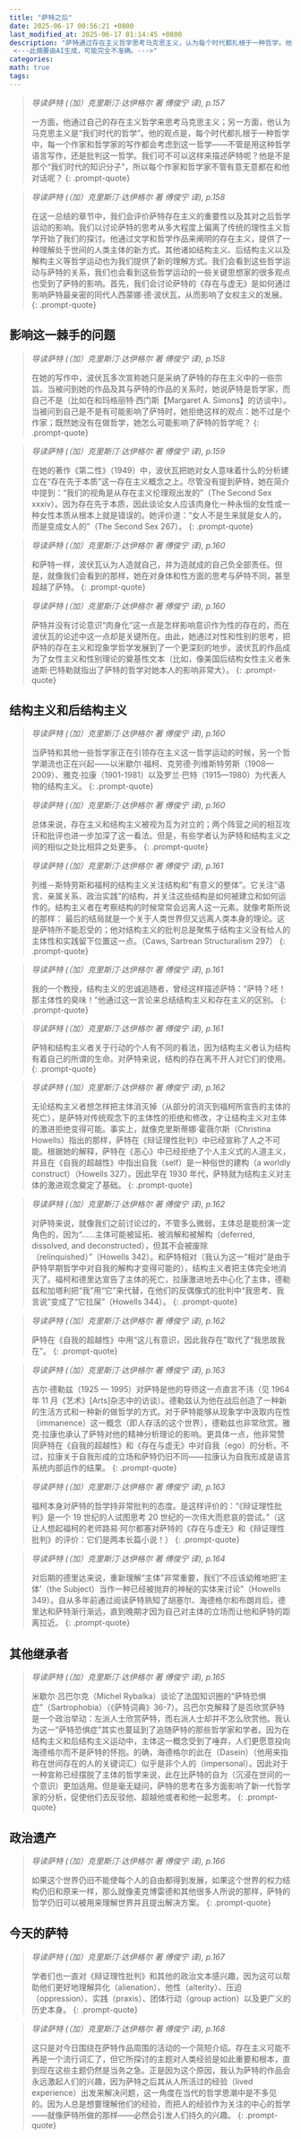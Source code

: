 ```yaml
---
title: "萨特之后"
date: 2025-06-17 00:56:21 +0800
last_modified_at: 2025-06-17 01:14:45 +0800
description: "萨特通过存在主义哲学思考马克思主义，认为每个时代都扎根于一种哲学。他的思想影响了波伏瓦的女权主义发展，并与结构主义形成对立，尽管两者有相似之处。萨特拒绝传统主体性观念，为后来哲学运动奠定基础。
 <---此摘要由AI生成，可能完全不准确。--->"
categories: 
math: true
tags: 
---
```


>*导读萨特 (（加）克里斯汀·达伊格尔 著 傅俊宁 译), p.157*
>
>一方面，他通过自己的存在主义哲学来思考马克思主义；另一方面，他认为马克思主义是“我们时代的哲学”。他的观点是，每个时代都扎根于一种哲学中，每一个作家和哲学家的写作都会考虑到这一哲学——不管是用这种哲学语言写作，还是批判这一哲学。我们可不可以这样来描述萨特呢？他是不是那个“我们时代的知识分子”，所以每个作家和哲学家不管有意无意都在和他对话呢？
{: .prompt-quote}

>*导读萨特 (（加）克里斯汀·达伊格尔 著 傅俊宁 译), p.158*
>
>在这一总结的章节中，我们会评价萨特存在主义的重要性以及其对之后哲学运动的影响。我们以讨论萨特的思考从多大程度上偏离了传统的理性主义哲学开始了我们的探讨。他通过文学和哲学作品来阐明的存在主义，提供了一种理解处于世间的人类主体的新方式。其他诸如结构主义、后结构主义以及解构主义等哲学运动也为我们提供了新的理解方式。我们会看到这些哲学运动与萨特的关系，我们也会看到这些哲学运动的一些关键思想家的很多观点也受到了萨特的影响。首先，我们会讨论萨特的《存在与虚无》是如何通过影响萨特最亲密的同代人西蒙娜·德·波伏瓦，从而影响了女权主义的发展。
{: .prompt-quote}

## 影响这一棘手的问题
>*导读萨特 (（加）克里斯汀·达伊格尔 著 傅俊宁 译), p.158*
>
>在她的写作中，波伏瓦多次宣称她只是采纳了萨特的存在主义中的一些宗旨。当被问到她的作品及其与萨特的作品的关系时，她说萨特是哲学家，而自己不是（比如在和玛格丽特·西门斯【Margaret A. Simons】的访谈中）。当被问到自己是不是有可能影响了萨特时，她拒绝这样的观点：她不过是个作家；既然她没有在做哲学，她怎么可能影响了萨特的哲学呢？
{: .prompt-quote}

>*导读萨特 (（加）克里斯汀·达伊格尔 著 傅俊宁 译), p.159*
>
>在她的著作《第二性》（1949）中，波伏瓦把她对女人意味着什么的分析建立在“存在先于本质”这一存在主义概念之上。尽管没有提到萨特，她在简介中提到：“我们的视角是从存在主义伦理观出发的”（The Second Sex xxxiv）。因为存在先于本质，因此谈论女人应该肉身化一种永恒的女性或一种女性本质从根本上就是错误的。她评价道：“女人不是生来就是女人的，而是变成女人的”（The Second Sex 267）。
{: .prompt-quote}

>*导读萨特 (（加）克里斯汀·达伊格尔 著 傅俊宁 译), p.160*
>
>和萨特一样，波伏瓦认为人造就自己，并为造就成的自己负全部责任。但是，就像我们会看到的那样，她在对身体和性方面的思考与萨特不同，甚至超越了萨特。
{: .prompt-quote}

>*导读萨特 (（加）克里斯汀·达伊格尔 著 傅俊宁 译), p.160*
>
>萨特并没有讨论意识“肉身化”这一点是怎样影响意识作为性的存在的，而在波伏瓦的论述中这一点却是关键所在。由此，她通过对性和性别的思考，把萨特的存在主义和现象学哲学发展到了一个更深刻的地步。波伏瓦的作品成为了女性主义和性别理论的奠基性文本（比如，像美国后结构女性主义者朱迪斯·巴特勒就指出了萨特的哲学对她本人的影响非常大）。
{: .prompt-quote}

## 结构主义和后结构主义
>*导读萨特 (（加）克里斯汀·达伊格尔 著 傅俊宁 译), p.160*
>
>当萨特和其他一些哲学家正在引领存在主义这一哲学运动的时候，另一个哲学潮流也正在兴起——以米歇尔·福柯、克劳德·列维斯特劳斯（1908—2009）、雅克·拉康（1901-1981）以及罗兰·巴特（1915—1980）为代表人物的结构主义。
{: .prompt-quote}

>*导读萨特 (（加）克里斯汀·达伊格尔 著 傅俊宁 译), p.160*
>
>总体来说，存在主义和结构主义被视为互为对立的；两个阵营之间的相互攻讦和批评也进一步加深了这一看法。但是，有些学者认为萨特和结构主义之间的相似之处比相异之处更多。
{: .prompt-quote}

>*导读萨特 (（加）克里斯汀·达伊格尔 著 傅俊宁 译), p.161*
>
>列维－斯特劳斯和福柯的结构主义关注结构和“有意义的整体”。它关注“语言、亲属关系、政治实践”的结构，并关注这些结构是如何被建立和如何运作的。结构主义者在考察结构的时候常常会远离人这一元素。就像考斯所说的那样：
>最后的结局就是一个关于人类世界但又远离人类本身的理论。这是萨特所不能忍受的；他对结构主义的批判总是聚焦于结构主义没有给人的主体性和实践留下位置这一点。（Caws, Sartrean Structuralism 297）
{: .prompt-quote}

>*导读萨特 (（加）克里斯汀·达伊格尔 著 傅俊宁 译), p.161*
>
>我的一个教授，结构主义的忠诚追随者，曾经这样描述萨特：“萨特？呸！那主体性的臭味！”他通过这一言论来总结结构主义和存在主义的区别。
{: .prompt-quote}

>*导读萨特 (（加）克里斯汀·达伊格尔 著 傅俊宁 译), p.161*
>
>萨特和结构主义者关于行动的个人有不同的看法，因为结构主义者认为结构有着自己的所谓的生命。对萨特来说，结构的存在离不开人对它们的使用。
{: .prompt-quote}

>*导读萨特 (（加）克里斯汀·达伊格尔 著 傅俊宁 译), p.162*
>
>无论结构主义者想怎样把主体消灭掉（从部分的消灭到福柯所宣告的主体的死亡），是萨特对传统观念下的主体性的拒绝和修改，才让结构主义对主体的激进拒绝变得可能。事实上，就像克里斯蒂娜·霍薇尔斯（Christina Howells）指出的那样，萨特在《辩证理性批判》中已经宣称了人之不可能。根据她的解释，萨特在《恶心》中已经拒绝了个人主义式的人道主义，并且在《自我的超越性》中指出自我（self）是一种俗世的建构（a worldly construct）（Howells 327）。因此早在 1930 年代，萨特就为结构主义对主体的激进观念奠定了基础。
{: .prompt-quote}

>*导读萨特 (（加）克里斯汀·达伊格尔 著 傅俊宁 译), p.162*
>
>对萨特来说，就像我们之前讨论过的，不管多么微弱，主体总是能扮演一定角色的，因为“……主体可能被延拓、被消解和被解构（deferred, dissolved, and deconstructed），但其不会被废除（relinquished）”（Howells 342）。和萨特相对（我认为这一“相对”是由于萨特早期哲学中对自我的解构才变得可能的），结构主义者把主体完全地消灭了。福柯和德里达宣告了主体的死亡，拉康激进地去中心化了主体，德勒兹和加塔利把“我”用“它”来代替，在他们的反偶像式的批判中“我思考、我言说”变成了“它拉屎”（Howells 344）。
{: .prompt-quote}

>*导读萨特 (（加）克里斯汀·达伊格尔 著 傅俊宁 译), p.162*
>
>萨特在《自我的超越性》中用“这儿有意识，因此我存在”取代了“我思故我在”。
{: .prompt-quote}

>*导读萨特 (（加）克里斯汀·达伊格尔 著 傅俊宁 译), p.163*
>
>吉尔·德勒兹（1925 — 1995）对萨特是他的导师这一点直言不讳（见 1964 年 11 月《艺术》[Arts]杂志中的访谈）。德勒兹认为他在战后创造了一种新的生活方式和一种新的做哲学的方式。对于萨特能够从现象学中汲取内在性（immanence）这一概念（即人存活的这个世界），德勒兹也非常欣赏。雅克·拉康也承认了萨特对他的精神分析理论的影响。更具体一点，他非常赞同萨特在《自我的超越性》和《存在与虚无》中对自我（ego）的分析。不过，拉康关于自我形成的立场和萨特仍旧不同——拉康认为自我形成是语言系统内部运作的结果。
{: .prompt-quote}

>*导读萨特 (（加）克里斯汀·达伊格尔 著 傅俊宁 译), p.163*
>
>福柯本身对萨特的哲学持非常批判的态度。是这样评价的：“《辩证理性批判》是一个 19 世纪的人试图思考 20 世纪的一次伟大而悲哀的尝试。”（这让人想起福柯的老师路易·阿尔都塞对萨特的《存在与虚无》和《辩证理性批判》的评价：它们是两本长篇小说！）
{: .prompt-quote}

>*导读萨特 (（加）克里斯汀·达伊格尔 著 傅俊宁 译), p.164*
>
>对后期的德里达来说，重新理解“主体”非常重要，我们“不应该幼稚地把‘主体’（the Subject）当作一种已经被抛弃的神秘的实体来讨论”（Howells 349）。自从多年前通过阅读萨特熟知了胡塞尔、海德格尔和布朗肖后，德里达和萨特渐行渐远，直到晚期才因为自己对主体的立场而让他和萨特的距离拉近。
{: .prompt-quote}

## 其他继承者
>*导读萨特 (（加）克里斯汀·达伊格尔 著 傅俊宁 译), p.165*
>
>米歇尔·吕巴尔克（Michel Rybalka）谈论了法国知识圈的“萨特恐惧症”（Sartrophobia）（《萨特词典》36-7）。吕巴尔克解释了是否欣赏萨特是一个政治举动：左派人士欣赏萨特，而右派人士却并不怎么欣赏他。我认为这一“萨特恐惧症”其实也蔓延到了追随萨特的那些哲学家和学者。因为在结构主义和后结构主义运动中，主体这一概念受到了唾弃，人们更愿意投向海德格尔而不是萨特的怀抱。的确，海德格尔的此在（Dasein）（他用来指称在世间存在的人的关键词汇）似乎是非个人的（impersonal）。因此对于一种宣称已经摆脱了主体的哲学来说，此在比萨特的自为（沉浸在世间的一个意识）更加适用。但是毫无疑问，萨特的思考在多方面影响了新一代哲学家的分析，促使他们去反驳他、超越他或者和他一起思考。
{: .prompt-quote}

## 政治遗产
>*导读萨特 (（加）克里斯汀·达伊格尔 著 傅俊宁 译), p.166*
>
>如果这个世界仍旧不能使每个人的自由都得到发展，如果这个世界的权力结构仍旧和原来一样，那么就像麦克博雷德和其他很多人所说的那样，萨特的哲学仍旧可以被用来理解世界并且提出解决方案。
{: .prompt-quote}

## 今天的萨特
>*导读萨特 (（加）克里斯汀·达伊格尔 著 傅俊宁 译), p.167*
>
>学者们也一直对《辩证理性批判》和其他的政治文本感兴趣，因为这可以帮助他们更好地理解异化（alienation）、他性（alterity）、压迫（oppression）、实践（praxis）、团体行动（group action）以及更广义的历史本身。
{: .prompt-quote}

>*导读萨特 (（加）克里斯汀·达伊格尔 著 傅俊宁 译), p.168*
>
>这只是对今日围绕在萨特作品周围的活动的一个简短介绍。存在主义可能不再是一个流行词汇了，但它所探讨的主题对人类经验是如此重要和根本，直到现在这些主题仍然是当务之急。正是因为这个原因，我认为萨特的作品会永远激起人们的兴趣，因为萨特之后其从人所活过的经验（lived experience）出发来解决问题，这一角度在当代的哲学思潮中是不多见的。因为人总是想要理解他们的经验，而把人的经验作为关注的中心的哲学——就像萨特所做的那样——必然会引发人们持久的兴趣。
{: .prompt-quote}

